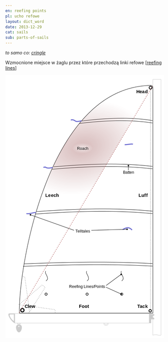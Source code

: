 ```yaml
---
en: reefing points
pl: ucho refowe
layout: dict_word
date: 2013-12-29
cat: sails
sub: parts-of-sails
---
```


*to samo co: [cringle](/dict/cringle.html)*

Wzmocnione miejsce w żaglu przez które przechodzą linki refowe [[reefing lines](/dict/reefing-lines.html)]

![części żagla](/img/dict/parts_of_a_sail.png)

